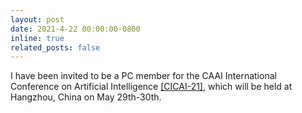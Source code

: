 ```yaml
---
layout: post
date: 2021-4-22 00:00:00-0800
inline: true
related_posts: false
---
```


I have been invited to be a PC member for the CAAI International Conference on Artificial Intelligence [[CICAI-21]](https://cicai.caai.cn/#/), which will be held at Hangzhou, China on May 29th-30th.
